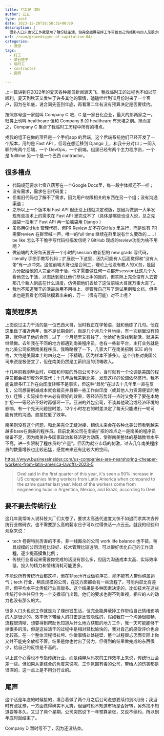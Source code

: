 ```yaml
---
title: 打工记（四）
author: 云五
type: post
date: 2023-12-20T16:58:32+00:00
description: |
  很多人口头也说工作就是为了赚份钱生活，但完全能屏蔽掉工作带给自己情绪影响的人是很少的。效率低下带给人的打击是比较隐性的，假如我在一个沟通很顺畅、流程很清晰、想要得到帮助也知道从什么地方获取的地方工作，我一天可能能够干掉很多的活，但是这些活干的过程中是相对轻松愉快的，我对自己的感受评价也会比较高。在一个整体流程很拉垮、你做事情处处碰壁、整个过程很忐忑而实际上你又并不能完全放松不管，结果是你也付出了努力，但得到的结果做完成的东西很少，给自己的反馈是不高的。
url: /roam/gravedigger-of-capitalism-04/
categories:
  - 漫游
tags:
  - 打工
  - 草台班子
  - 临时工
  - contractor
  - 搬砖

---
```


上一篇讲到在2022年的夏天各种裁员新闻满天飞，我找临时工的过程也不如以前顺利，夏天到秋天又发生了许多其他的事情，磕磕绊绊到10月份时来了一个客户，因为在年底，说合同先签到年底，再看第二年有没有预算决定是否要续约。

按照序号这一家就叫 Company C 吧，C 是一家日化企业，最大的那两家之一。归类上也叫 healthcare 但和 Company B 的 healthcare 有天壤之别。简而言之，Company C 集合了我临时工历程中所有的槽点。

找我的组正在做的项目是一个手机app 的后端，这个后端系统他们已经开发了一个版本，用的是 Fast API ，但现在想迁移到 Django 上，和我十分对口；一同入职的有两个后端，一个 DevOps，一个前端。组里已经有两个主力程序员，一个是 fulltime 另一个是一个巴西 contractor。

## 很多槽点

- 代码规范要求七零八落写在一个Google Docs里，每一段字体都还不一样；
- 没有需求，需求在旧代码里；
- 但看旧代码也了解不了需求，因为用户权限相关的东西在另一个组；没有沟通渠道；
- 之所以上一个版本用 Fast API 但还没上线就决定改版，是因为做到一大半发现有些技术上的需求在 Fast API 里完成不了（具体是哪些也没人说，总之先脑袋一拍用了 Fast API 再一拍脑袋用 Django ）
- 虽然用GitHub 管理代码，但PR Review 却不在GitHub 里进行，而是谁有 PR 需要review 在群里喊一声，唯一的full time 继续在群里说有什么要改的…… I be like 怎么不干脆手写代码扫描发信呢？GitHub 现成的review功能为啥不用啊？
- 做前端的大哥每天要开一个小时的session 教新招的 new grads 写代码，literally 手把手教写代码；扩展说一下这里，因为可能有人后面觉得和“没有人带”有一点冲突。这位前端大哥也是合同工，理论上他没有教人的义务，是因为分配给他的人完全不能干活，他才需要做任何一块都开session让这几个人看他怎么干活，以图达到能让他们尽快上手的目的，但实际上完全没有人去管那几个新人到底在什么进度，仿佛把他们丢给了这位前端大哥就万事大吉了。
- 我也不知道我干的活最后用不用得上，尽管我自己写了测试用例和文档，但需求也是我看老代码估摸着出来的，万一（很有可能）对不上呢？

## 南美程序员

上面说过主力干活的是一位巴西大哥，当时我正在学葡语，就和他练了几句。他在这里做了接近两年，但不是长期合同，而是几个月几个月地续，有一次组里没有预算，就停掉了他的合同；过了一个月组里又有钱了，他恰好也没找到新活，就进来继续做。去年我在不同的地方都遇到南美程序员，也有一些新平台，主打业务就是为北美公司招聘南美程序员。我略略搜了一下，几家大厂在南美招聘 SDE 的价格，大约是美国本土的四分之一（不精确，因为样本不够多）。这个价格对美国公司来说是极便宜了，但在南美仍然是工薪阶层的顶端收入。

十几年前我刚毕业时，中国和印度的外包公司不少，当时就有一个论调是美国的程序员都会被印度外包取代；十几年后我来到北美，发现这样的论调依然盛行。我不能说很多IT工作在向印度转移不是事实，但这种“趋势”在过去十几年里一直在反复，公司想要削减成本就会裁员并且把一些工作向印度（或其他人力资源便宜的地方）迁移；实际操作中未必有很好的效果，等经济形势好一点时又免不了要在本地扩招——等经济不好时再循环一下。亚洲的外包公司，不谈其他政治或经济环境的影响，有一个先天问题是时差，12个小时左右的时差决定了每天只能进行一轮可能有效的沟通，直接拉低了效率。

南美则没有这个问题，和北美完全无缝对接，相信未来会在各种北美公司看到越来越多base在南美的程序员。目前北美公司在南美扩招的难点之一是南美的程序员储备不足，因为南美许多国家政治和经济更为动荡，使得南美整体的基础教育水平不高，进一步限制了程序员的“产量”。但因为就业市场的刺激，过去几年南美程序员的数量增长也比较迅猛，感觉未来还有比较大的空间。

https://www.businessinsider.com/us-companies-are-nearshoring-cheaper-workers-from-latin-america-layoffs-2023-5


> Deel said in the first quarter of this year, it's seen a 50% increase in US companies hiring workers from Latin America when compared to the same quarter last year. Most of the workers come from engineering hubs in Argentina, Mexico, and Brazil, according to Deel.


## 要不要去传统行业

这几年我常听人说科技大厂们太卷了，要求太高迭代速度太快不如退而求其次去传统行业做码农，也不需要那么高的薪水日子可以过得快活一点云云。就我的经验和观察来说：
- tech 卷得特别厉害的不多，非一线厮杀的公司 work life balance 也不错，稍具规模的公司流程比较好、技术管理比较透明，可以很好优化自己的工作流程，逐步提高摸鱼比例；
- 传统行业看起来需要你完成的活没有那么多，但因为沟通成本太高、实际效率低，投入的精力和情绪消耗可能更多。

不能说所有传统行业都这样，但在非tech行业做程序员，能不能有人带你纯属运气；tech 行业，稍具规模的公司，在这方面都会有一些流程了。可能内部比有差异，但平均水平比传统行业高很多。这个结果是多种因素决定的，比如技术在这些传统行业往往只作为一个支撑部门出现，他们的要求也得不到重视，相应的人的动力也没有那么的大。

很多人口头也说工作就是为了赚份钱生活，但完全能屏蔽掉工作带给自己情绪影响的人是很少的。效率低下带给人的打击是比较隐性的，假如我在一个沟通很顺畅、流程很清晰、想要得到帮助也知道从什么地方获取的地方工作，我一天可能能够干掉很多的活，但是这些活干的过程中是相对轻松愉快的，我对自己的感受评价也会比较高。在一个整体流程很拉垮、你做事情处处碰壁、整个过程很忐忑而实际上你又并不能完全放松不管，结果是你也付出了努力，但得到的结果做完成的东西很少，给自己的反馈是不高的。

以上这个心得也不专指传统行业，而是纯粹从码农的工作效率上来说，传统行业会差一些。但如果从更综合的角度来说呢，工作氛围有毒的公司，带给人的伤害都是很深的，这一点上是不用分行业的。

## 尾声

这个活是年底的时候接的，凑合着做了两个月之后公司说想要续约到3月份；我当时有点犹豫，一方面做得确实不太爽，但当时也不知道市场是否好转，另外找不知道要等多久。又过了两个星期，公司突然说下一年预算紧张，又说不续约，所以到年底时就结束了。

Company D 暂时写不了，因为还没结束。







